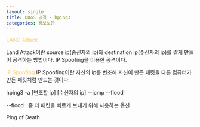 ```yaml
---
layout: single
title: DDoS 공격 - hping3
categories: 정보보안
---
```


<font color= '#ffcc66' >LAND Attack</font>

Land Attack이란 source ip(송신자의 ip)와 destination ip(수신자의 ip)를 같게 만들어 공격하는 방법이다. IP Spoofing을 이용한 공격이다. 

<font color= '#ffcc66' >IP Spoofing</font>
IP Spoofing이란 자신의 ip를 변조해 자신이 만든 패킷을 다른 컴퓨터가 만든 패킷처럼 만드는 것이다. 

hping3 -a [변조할 ip] [수신자의 ip] \-\-icmp \-\-flood 

\-\-flood : 좀 더 패킷을 빠르게 보내기 위해 사용하는 옵션

Ping of Death



